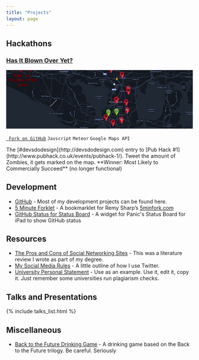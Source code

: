 ```yaml
---
title: "Projects"
layout: page
---
```


## Hackathons

### [Has It Blown Over Yet?](http://blownover.meteor.com)

![](/assets/img/projects/pub-hack-1.png)

<p><code class="tag"><a href="https://github.com/DevsDoDesign/HasItBlownOver"><i class="fa fa-code-fork"></i> Fork on GitHub</a></code> <code class="tag">Javscript</code> <code class="tag">Meteor</code> <code class="tag">Google&nbsp;Maps&nbsp;API</code></p>
The [#devsdodesign](http://devsdodesign.com) entry to [Pub Hack #1](http://www.pubhack.co.uk/events/pubhack-1/). Tweet the amount of Zombies, it gets marked on the map. **Winner: Most Likely to Commercially Succeed** (no longer functional)

## Development

- [GitHub](http://github.com/rmlewisuk?tab=repositories) - Most of my development projects can be found here.
- [5 Minute Forklet](5minforklet) - A bookmarklet for Remy Sharp’s [5minfork.com](5minfork.com)
- [GitHub Status for Status Board](github-status-board) - A widget for Panic's Status Board for iPad to show GitHub status

## Resources

- [The Pros and Cons of Social Networking Sites](the-pros-and-cons-of-social-networking-sites) - This was a literature review I wrote as part of my degree.
- [My Social Media Rules](social) - A little outline of how I use Twitter.
- [University Personal Statement](university-personal-statement) - Use as an example. Use it, edit it, copy it. Just remember some universities run plagiarism checks.

## Talks and Presentations

{% include talks_list.html %}

## Miscellaneous

- [Back to the Future Drinking Game](back-to-the-future-drinking-game) - A drinking game based on the Back to the Future trilogy. Be careful. Seriously